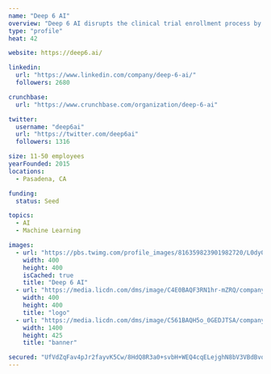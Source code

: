 ```yaml
---
name: "Deep 6 AI"
overview: "Deep 6 AI disrupts the clinical trial enrollment process by transforming the way researchers identify eligible patients. Using artificial intelligence and natural language processing to mine structured and unstructured patient data, DEEP 6 AI finds more, better-matching patients for trials in minutes, not months."
type: "profile"
heat: 42

website: https://deep6.ai/

linkedin:
  url: "https://www.linkedin.com/company/deep-6-ai/"
  followers: 2680

crunchbase:
  url: "https://www.crunchbase.com/organization/deep-6-ai"

twitter:
  username: "deep6ai"
  url: "https://twitter.com/deep6ai"
  followers: 1316

size: 11-50 employees
yearFounded: 2015
locations:
  - Pasadena, CA

funding:
  status: Seed

topics:
  - AI
  - Machine Learning

images:
  - url: "https://pbs.twimg.com/profile_images/816359823901982720/L0dyQMfw_400x400.jpg"
    width: 400
    height: 400
    isCached: true
    title: "Deep 6 AI"
  - url: "https://media.licdn.com/dms/image/C4E0BAQF3RN1hr-mZRQ/company-logo_400_400/0?e=1582761600&v=beta&t=7SQXh5-24E09tHxEjlcGNBKHsBv6aKIbmHd6PjPllaU"
    width: 400
    height: 400
    title: "logo"
  - url: "https://media.licdn.com/dms/image/C561BAQH5o_0GEDJTSA/company-background_10000/0?e=1574802000&v=beta&t=JWy2P1mLeF_41Z92MkYArHMXeYacHm0rFTeIATJVU-Q"
    width: 1400
    height: 425
    title: "banner"

secured: "UfVdZqFav4pJr2fayvK5Cw/8HdQ8R3a0+svbH+WEQ4cqELejghN8bV3VBdBvdd88LjGhD0mefUwPz7ZS2vP/ND1jHNsQtJwtqOX2ZLJWGDQuRrdYf5P3Ojl9sm4nuIZbdETLeLCu71MsaQaXuK41RTljd/1AGoPiOdU9lCRxCYp2KIcTHOkznDwDd81dHl1hKydyVTTHzXBmiebqomPxrh8jb7UnuwYRJQ0idntKfdDqHsKTH6dnhX/JneYxmHnx3uzTvlOWfM/Ys4lkrWBC1BnxUMpV4GurkCmZ5GsfiGLp7YjmV6ghBIW7pA16TozEzbvR94VHN0nynvWcTLht3AgYry8utQOTVVksNNH0rOy762t+nKLkUQ4zIjegZ7qMvK0A0GLAML6w66IgtnNU+4NEDYk4F0tSvd3wz21AuXE=;pAseXTukiN6MjmOtd2RlMQ=="
---
```


